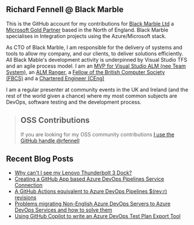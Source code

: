 ## Richard Fennell @ Black Marble
This is the GitHub account for my contributions for [Black Marble Ltd](http://www.blackmarble.co.uk/) a [Microsoft Gold Partner](https://partner.microsoft.com/UK/Partner?lc=2057) based in the North of England. Black Marble specialises in Integration projects using the Azure/Microsoft stack.

As CTO of Black Marble, I am responsible for the delivery of systems and tools to allow my company, and our clients, to deliver solutions efficiently. All Black Mable's development activity is underpinned by Visual Studio TFS and an agile process model. I am an [MVP for Visual Studio ALM (nee Team System),](https://mvp.microsoft.com/en-us/mvp/Richard%20Fennell-4020304) an [ALM Ranger](http://blogs.msdn.com/b/willy-peter_schaub/archive/2010/06/18/introducing-the-visual-studio-alm-rangers-an-index-to-all-rangers-covered-on-this-blog.aspx), a [Fellow of the British Computer Society (FBCS)](http://www.bcs.org/) and a [Chartered Engineer (CEng)](http://www.bcs.org/category/14957)

I am a regular presenter at community events in the UK and Ireland (and the rest of the world given a chance) where my most common subjects are DevOps, software testing and the development process.

> ## OSS Contributions
> If you are looking for my OSS community contributions [I use the GitHub handle @rfennell](https://github.com/rfennell)

## Recent Blog Posts
<!-- BLOG-POST-LIST:START -->
- [Why can&#39;t I see my Lenovo Thunderbolt 3 Dock?](https://blog.richardfennell.net/posts/why-cant-i-see-my-thunderbolt-dock/)
- [Creating a GitHub App based Azure DevOps Pipelines Service Connection](https://blog.richardfennell.net/posts/setting-up-github-app-ado-service-connection-on-another-org/)
- [A GitHub Actions equivalent to Azure DevOps Pipelines $&lpar;rev:r&rpar; revisions](https://blog.richardfennell.net/posts/github-actions-equivalent-to-ado-revisions/)
- [Problems migrating Non-English Azure DevOps Servers to Azure DevOps Services and how to solve them](https://blog.richardfennell.net/posts/problems-migrating-non-english-ado-server-to-azure/)
- [Using GitHub Copilot to write an Azure DevOps Test Plan Export Tool](https://blog.richardfennell.net/posts/using-copilot-to-write-an-azure-devops-export-tool/)
<!-- BLOG-POST-LIST:END -->

